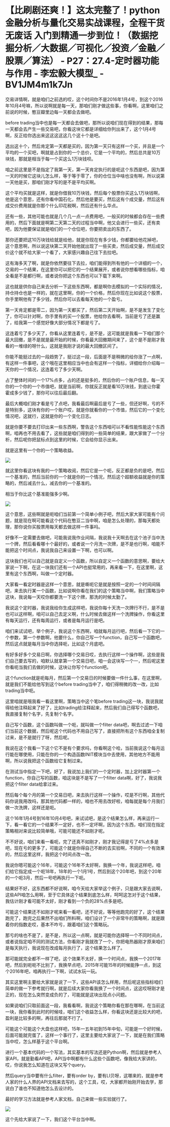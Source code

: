 # 【比刷剧还爽！】这太完整了！python金融分析与量化交易实战课程，全程干货无废话 入门到精通一步到位！（数据挖掘分析／大数据／可视化／投资／金融／股票／算法） - P27：27.4-定时器功能与作用 - 李宏毅大模型_ - BV1JM4m1k7Jn

交易详情啊，就是咱们之前选的哎，这个时间你不是2016年1月4号，到这个2016年10月4号嘛，所以说啊就是每一天，那咱们刚才做这些事，你看啊，这里咱们之前说的时候，憨豆瓣里边每一天都会去做吧。

before trading当中也是每一天都会去做吧，那所以说咱们现在得到的结果，那每一天都会去产生一些交易吧，你看这块它都是详细给你列出来了，这个1月4号啊，反正给你选出来这这这这这几个这十个是吧。

选出这十个，然后肯定第一天都是买的，因为第一天只有这样一个买，并且是一个平均的一个买吧，啊就是占到你的一个总价，它是一个平均的，然后总共是10万块钱，那就是相当于每一个买这么1万块钱呗。

咱之前这里是不是指定了我第一天，第一天肯定执行的是呃这个东西是吧，因为第一天的时候它这块儿怎么样，等于等于零了，你的仓位当中啥也没有啊，所以说第一天他是买，那咱们刚才写的是不是平均买啊。

这个平均买就是这样，就是你借我10万块钱，然后每个股票你买这么1万块钱啊，他是这个意思，还有你看中国石化，然后他是要买，然后这有个成交量，然后这有成交价费用就是你那个什么印花税啊，然后还有什么华点。

还有一些，其他可能也就是几个几一点一点费用吧，一般买的时候都会存在一些费用的，然后下面就是啊第二天第二天的过程当中啊，他又会进行一些买，还有卖吧，因为他要保证就是咱们的一个仓位吧，你要把卖出的东西了。

那你还要把这10万块钱给就是给他，就是你现在有多少钱，你都要给他花掉吧，这个意思啊，所以说这块第二天开始他就出现了一些买卖，然后成交量，然后成交价这个就不给大家一个看了，大家感兴趣自己往下去拉吧。

这有海多天了啊，就是你依然要往下去拉，咱们能得到所有他的一个详细的一个，交易的一个结果，在这里你可以把它的一个结果展开，或者说你想看哪些指标，咱全看是不是都行啊，或者说你把这个东西也可以下载下来啊。

这也就是供你自己来去分析一下这些东西啊，都是啊你去模拟的一个实际的情况，持仓持仓也是一样的，就在这里啊，你的一个价格，然后你现在比如说这个股票，你手里啊他有了多少钱，然后你可以去看每天他的一个盈亏。

第一天肯定都是零二，因为第一天都买了，然后第二天开始啊，是不是发生了变化了，你可以针对啊，你手里有的买一个股票，他给你去看啊，当前是亏了还是赢了，给我第一个感觉好像大部分情况下都是亏了。

这连着亏了多少天了，你看从这里连着亏，是不是，这可能就是我看一下咱们那个最大回撤，是不是就是最开始的时候，你看最大回撤期间来了，这个是不是刚才我看的一堆绿的呀什么，这就是我刚才说的最大回撤区间了。

你能不能挺过去的一段趋势了，挺过这一段，后面是不是稍微的给你涨了一点啊，有这样一件事吧，这个哦在这里相应当中也会有这样一个指标，详细给你介绍每一天你的一个情况，这连着亏了多少天啊。

占了整体时间的一个17%点多，占的还是挺多的，然后你的一个账户信息，每一天你的一个你的一个市值吧，就是当前啊，你就反正就是看10万块钱，到底让你霍霍成多少钱了，那你可以往后最后翻。

最后大概咱们刚才看是亏了点吧，我看最后啊最后是亏了一些，但还好啊，亏的不是特别多，这块有你的一个账户哎，就是你就看你的一个市值，然后它的一个变化情况吧，这就行，这就是你的一个变化日志。

就是你要不要去打印出来一些东西啊，警告这个东西咱可以不看性能性能这个东西啊，咱再也不用去看了，这些就是咱们得到的一些简单的结果，跟大家做了一个分析，然后呢你把鼠标点到这里的时候，它会给你显示出来。

就是这里有一个你的一个策略收益。

![](img/c22b685537eccfeb6971fdfb9eb4c23f_1.png)

就这里你看这块有我的一个策略收阅，然后它是一个呃，反正都是负的是吧，然后一个基准的，然后当前你的一个就是你的一个情况，然后这个超额收益就是你的策略的，然后减去什么，减去你的一个基准的。

相当于你比这个基准能强多少啊。

![](img/c22b685537eccfeb6971fdfb9eb4c23f_3.png)

这个意思，这些啊就是呃咱们当前第一个简单小例子吧，然后大家大家可能有个问题，就是现在啊可能看这个代码在憨豆二当中啊，咱是怎么处理的，那每天都处理，那你说你买股票用每天都去做这样一件事吗。

好像不一定需要去做吧，可能我说我作业间隔，我说我十天啊去在这个池子当中洗一个牌，然后看看哪十个最好的，或者说一个月洗一次牌，是不是也行啊，咱能不能把这个时间点，我说我自己来设置一下啊，也可以啊。

这块我们也可以自己就是自定义一个函数，所以自定义一个函数的意思啊，要给大家说一下啊，在这一块我们还有一个API也挺常用的，再来看一下，在这里啊，这里有这个东西啊，叫做一个定时器。

大家看一看定时器是这样一个意思，就是嘶呃它是就是按照一定的一个时间间隔吧，来去执行某一个函数，比如说啊你看在我们的这个策略当中啊，我们策略当中这块，我说每一天哎你都要洗一下这个牌，那洗的时候太勤了。

我说这个定时器，我说我给你生成这样吧，我说你每十天洗一次牌行不行，是不是也可以这样啊，咱可以自己去定义啊，什么时候去做这样一个洗牌操作，你看这里有每天运行，还有每周运行，或者是每月运行是吧。

咱们来试试吧，举个例子，我说这个东西啊，咱就每月运行吧，然后看一下它的一个参数，第一个参数啊，他要什么，你自己写一个function，自己写一个函数吧，然后这点就是每月当中你选择呃，比如这个月底吧。

有好多好多个交易日啊，你选择哪个交易日哎，去执行这样一个操作啊，这些是我们自己要去写的，咱默认就拿第一个交易日吧，咱一会这块写一个一，然后呢这里你看呃当我们去做的时候，这块让你写个function吧。

这个function就是呃每月，然后第一个交易日的时候要做一件什么事，在这里啊，就是我们不能给他写到这个before trading当中了，咱们得稍微的改一改，比如trading当中呃。

这里咱就是哦我看一看这里啊，策略当中这个笔before trading这一块，我说我就得给他注释起来了好了，比如trading给注释起来，然后我们自己得写个函数吧，我直接复制个名字，先复制个名字。

自己写个函数，这个函数叫做一个呃，就叫做一个filter data吧，啊去过滤一下咱们当前这个数据，然后呢这个代码也不用自己写了，直接把所有这个东西咱全复制过来，是不是就行了呀，然后呢。

我说在这个我看一下这个它不是有个要求吗，你看啊这个哈，当前我说这个每月运行能在哪使用，只能在你的一个构造函数INIT模块当中去使用，其他地方不能用啊，所以说我把这个函数给它复制过来。

在测试当中指定一下吧，好了，我说加上我们的一个定时器，加上定时器第一个function，你自己写的函数，咱这块是不是写了一个filter data啊，好了，我说我把这个filter data给拿过来。

然后每个每个月的第一个交易日吧，来去执行这样一个操作，哎是不行啊，其他代码你说我用改吗，那其他代码都一样的，咱也不用去改好啦，咱每就是每个月我们做一次洗牌，这样还是呃。

这个16年1月4号到16年10月4号吧，来试试吧，是这个结果怎么样，再来运行一下，看一看它的一个结果不一定好，也不一定坏啊，因为这个东西，咱们现在指定策略相对来说比较简单哦，可能可能还不如刚才呢。

不不好说，咱们来看一看呃，完了还真不如刚才，刚才我记得是亏了4%点多是吧，现在亏的更多了，可能这个就是你得自己不断的去实验啊，不同的一个有效果的，然后这里这样，我把这个时间点改一改。

我说你嗯可能这个16年，可能这个16年不太好啊，我换一个年，我说这样吧，咱们给它指定成一个呃18年，18年的一个1月1号，然后到这个20年吧，到这个20年的一个呃3月，然后一号吧再执行一下呃。

结果好不好，这东西都不好说啊，咱今天给大家举这个例子，只是跟大家去说啊，这些API咱怎么用啊，至于它具体这个结果到底怎么样，呵呵这怎对于这个结果，我估计刚才看可能不太好，刚才看到一个负的28%点多是吧。

可能这个结果还不如刚才呢来看一看吧，还不好说，等等他跑完的好了，这个结果跑完了，跑完之后果然不出咱们所料啊，咱们设计了一个非常牛的策略啊，就是跟着你的指数走哎，基本不咋亏，跟着咱们这个策略玩。

那亏的啥也不是了，是不是，所以这一点啊，就是可能你选择呀一个不同时间点，或者说指定咱不同的测试方法，你看刚才我就改了一个，你把电热器刚才原来咱们是每天执行，我说现在改成每月执行了，这个结果怎么样了。

那可能就完全都不一样了吧，这个效果不太好，换一个时间点，我换一个2017年吧，然后到呃呃不比别了，我换早点吧，2015年可能15年的时候能挣一点，到这个2016年吧，咱再执行一下啊，试试水玩一玩。

其实这里啊主要给大家就是说了一下，这些API该怎么样用，然后呢这些指标咱们简单的做一下参考就行啊，就是后续大家你看我换了一个时间点，这这哎呀刚才是正的，现在怎么突然变成负的了，可能就是这块出现点小问题。

如果说咱们只取前面这一段，我看看啊，我说这个策略你看在那在哪啊，在当前这一块，我你看到此时的时候哇，咱们这个收益怎么样，你看这块还是比较大的吧，盈利是比较多的啊，再往后那就不行了。

可能这个可能这个大盘也这样吧，15年一五年初到15年中旬，可能是一个好时候，后面可能就完蛋了，这样一个事行了，这里主要给大家说了一下，就是在我们策略当中哎，怎么样基于这个平台啊。

进行一个基本代码的一个写法，其实基本的写法还是Python啊，然后就是参考人家API，就是勤看API吧，API当中啊都有什么这些个函数吧，像我给大家讲的，哎，你说我怎么知道在这块又写个query。

然后query当中要有什么filter，要有order by，要有LI贝呀，这哪来的，就是参考人家的什么人界的API文档来去写的，这个工具，哎，大家都开始刚开始去学，那说白了谁也不知道他怎么去设计的。

最好的学习方法就是参考人家文档，自己来做一些实验就行了。

![](img/c22b685537eccfeb6971fdfb9eb4c23f_5.png)

这个先给大家说了一下，我们这个平台当中啊。
